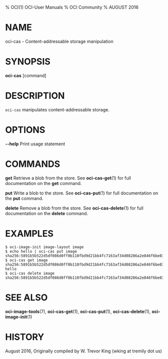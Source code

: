 % OCI(1) OCI-User Manuals
% OCI Community
% AUGUST 2016
# NAME

oci-cas \- Content-addressable storage manipulation

# SYNOPSIS

**oci-cas** [command]

# DESCRIPTION

`oci-cas` manipulates content-addressable storage.

# OPTIONS

**--help**
  Print usage statement

# COMMANDS

**get**
  Retrieve a blob from the store.
  See **oci-cas-get**(1) for full documentation on the **get** command.

**put**
  Write a blob to the store.
  See **oci-cas-put**(1) for full documentation on the **put** command.

**delete**
  Remove a blob from the store.
  See **oci-cas-delete**(1) for full documentation on the **delete** command.

# EXAMPLES

```
$ oci-image-init image-layout image
$ echo hello | oci-cas put image
sha256:5891b5b522d5df086d0ff0b110fbd9d21bb4fc7163af34d08286a2e846f6be03
$ oci-cas get image sha256:5891b5b522d5df086d0ff0b110fbd9d21bb4fc7163af34d08286a2e846f6be03
hello
$ oci-cas delete image sha256:5891b5b522d5df086d0ff0b110fbd9d21bb4fc7163af34d08286a2e846f6be03
```

# SEE ALSO

**oci-image-tools**(7), **oci-cas-get**(1), **oci-cas-put**(1), **oci-cas-delete**(1), **oci-image-init**(1)

# HISTORY

August 2016, Originally compiled by W. Trevor King (wking at tremily dot us)
